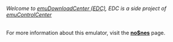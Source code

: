 ###### Welcome to [emuDownloadCenter (EDC)](https://github.com/PhoenixInteractiveNL/emuDownloadCenter/wiki/), EDC is a side project of [emuControlCenter](https://github.com/PhoenixInteractiveNL/emuControlCenter/wiki/)

For more information about this emulator, visit the [**no$nes**](https://github.com/PhoenixInteractiveNL/emuDownloadCenter/wiki/Emulator-nones#menu) page.
